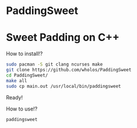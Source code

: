 # PaddingSweet
# Sweet Padding on C++

How to install!?
``` bash
sudo pacman -S git clang ncurses make
git clone https://github.com/wholos/PaddingSweet
cd PaddingSweet/
make all
sudo cp main.out /usr/local/bin/paddingsweet
```
Ready!

How to use!?
``` bash
paddingsweet
```
